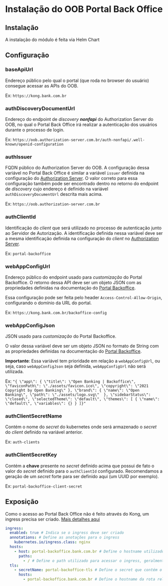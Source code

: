 # Instalação do OOB Portal Back Office

## Instalação

A instalação do módulo é feita via Helm Chart

## Configuração

### baseApiUrl

Endereço público pelo qual o portal (que roda no browser do usuário) consegue
acessar as APIs do OOB.

Ex: `https://kong.bank.com.br`

### authDiscoveryDocumentUrl

Endereço do endpoint de *discovery **nonfapi*** do Authorization Server do
OOB, no qual o Portal Back Office irá realizar a autenticação dos usuários
durante o processo de login.

Ex: `https://oob.authorization-server.com.br/auth-nonfapi/.well-known/openid-configuration`

### authIssuer

FQDN público do Authorization Server do OOB. A configuração dessa variável no
Portal Back Office é similar a variável `issuer` definida na configuração do
[Authorization Server](../../deploy/oob-authorization-server/readme.md#issuer).
O valor correto para essa configuração também pode ser encontrado dentro no
retorno do endpoint de *discovery* cujo endereço é definido na variável
`authDiscoveryDocumentUrl` descrita mais acima.

Ex: `https://oob.authorization-server.com.br`

### authClientId

Identificação do *client* que será utilizado no processo de autenticação junto
ao Servidor de Autorização. A identificação definida nessa variável deve ser a
mesma identificação definida na configuração do *client* no [Authorization Server](../../deploy/oob-authorization-server/readme.md#clients).

Ex: `portal-backoffice`

### webAppConfigUrl

Endereço público do endpoint usado para *customização* do Portal Backoffice.
O retorno dessa API deve ser um objeto JSON com as propriedades definidas na
documentação do [Portal Backoffice](../../portal-backoffice/customizacao/readme.md).

Essa configuração pode ser feita pelo header `Access-Control-Allow-Origin`, configurando
o domínio da URL do portal.

Ex: `https://kong.bank.com.br/backoffice-config`

### webAppConfigJson

JSON usado para *customização* do Portal Backoffice.

O valor dessa variável deve ser um objeto JSON no formato de String com as
propriedades definidas na documentação do [Portal Backoffice](../../portal-backoffice/customizacao/readme.md).

**Importante**: Essa variável tem prioridade em relação a `webAppConfigUrl`, ou seja,
caso `webAppConfigJson` seja definida, `webAppConfigUrl` não será utilizada.

Ex: `"{ \"app\": { \"title\": \"Open Banking | Backoffice\", \"faviconPath\":
\"./assets/favicon.ico\", \"copyright\": \"2021 Copyright by Open Banking\" },
\"brand\": { \"name\": \"Open Banking\", \"path\": \"./assets/logo.svg\"  },
\"sidebarStatus\": \"closed\", \"selectedTheme\": \"default\", \"themes\":
[ { \"name\": \"default\", \"variables\": {} } ]}"`

### authClientSecretName

Contém o nome do *secret* do kubernetes onde será armazenado o *secret* do
*client* definido na variável anterior.

Ex: `auth-clients`

### authClientSecretKey

Contém a **chave** presente no *secret* definido acima que possui de fato o valor
do *secret* definido para o `authClientId` configurado. Recomendamos a geração
de um *secret* forte para ser definido aqui (um UUID por exemplo).

Ex: `portal-backoffice-client-secret`

## Exposição

Como o acesso ao Portal Back Office não é feito através do Kong, um ingress
precisa ser criado. [Mais detalhes aqui](../readme.md#criação-de-ingresses)

```yaml
ingress:
  enabled: true # Indica se o ingress deve ser criado
  annotations: # Define as anotações para o ingress
    kubernetes.io/ingress.class: nginx
  hosts:
    - host: portal-backoffice.bank.com.br # Define o hostname utilizado para acessar o ingress
      paths:
        - / # Define o path utilizado para acessar o ingress, geralmente "/"
  tls: 
    - secretName: portal-backoffice-tls # Define o secret que contém o certificado caso o ingress aceite conexões HTTPS
      hosts:
        - portal-backoffice.bank.com.br # Define o hostname da rota relacionada a essa configuração de tls
```
